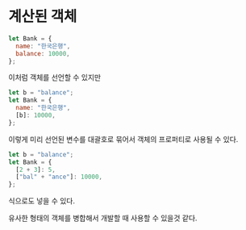 # 계산된 객체

```javascript
let Bank = {
  name: "한국은행",
  balance: 10000,
};
```

이처럼 객체를 선언할 수 있지만

```javascript
let b = "balance";
let Bank = {
  name: "한국은행",
  [b]: 10000,
};
```

이렇게 미리 선언된 변수를 대괄호로 묶어서 객체의 프로퍼티로 사용될 수 있다.

```javascript
let b = "balance";
let Bank = {
  [2 + 3]: 5,
  ["bal" + "ance"]: 10000,
};
```

식으로도 넣을 수 있다.

유사한 형태의 객체를 병합해서 개발할 때 사용할 수 있을것 같다.
